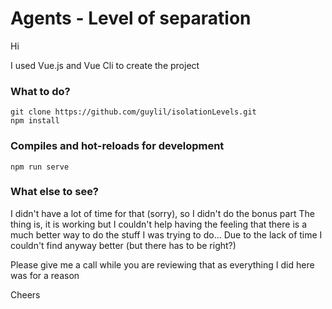 # Agents - Level of separation

Hi 

I used Vue.js and Vue Cli to create the project

### What to do?
```
git clone https://github.com/guylil/isolationLevels.git
npm install
```

### Compiles and hot-reloads for development
```
npm run serve
```
### What else to see?

I didn't have a lot of time for that (sorry), so I didn't do the bonus part
The thing is, it is working but I couldn't help having the feeling that there is a much better way 
to do the stuff I was trying to do... Due to the lack of time I couldn't find anyway better (but there has to be right?) 


Please give me a call while you are reviewing that as everything I did here was for a reason

Cheers 
